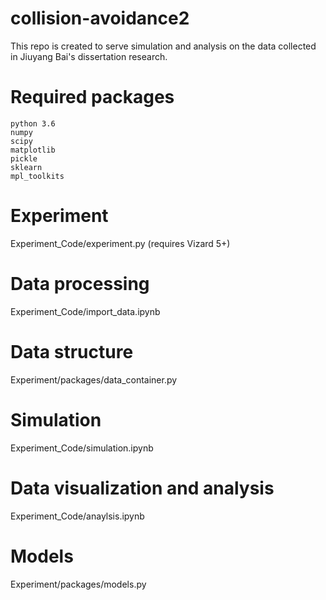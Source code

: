 # collision-avoidance2
This repo is created to serve simulation and analysis on the data collected in Jiuyang Bai's dissertation research.
# Required packages
```
python 3.6
numpy
scipy
matplotlib
pickle
sklearn
mpl_toolkits
```
# Experiment
Experiment_Code/experiment.py (requires Vizard 5+)
# Data processing
Experiment_Code/import_data.ipynb
# Data structure
Experiment/packages/data_container.py
# Simulation
Experiment_Code/simulation.ipynb
# Data visualization and analysis
Experiment_Code/anaylsis.ipynb
# Models
Experiment/packages/models.py
